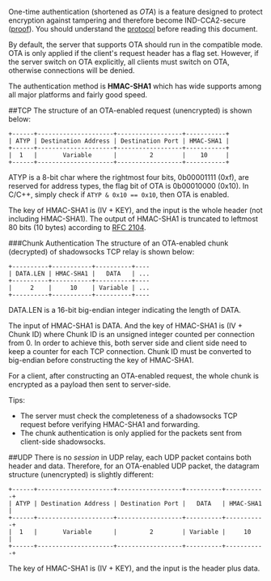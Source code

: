 One-time authentication (shortened as _OTA_) is a feature designed to protect encryption against tampering and therefore become IND-CCA2-secure ([proof](https://pdfs.semanticscholar.org/3d3a/a72c6b95a9efdcbe9b4e42c0a9006f8d2d42.pdf)). You should understand the [protocol](protocol.html) before reading this document.

By default, the server that supports OTA should run in the compatible mode. OTA is only applied if the client's request header has a flag set. However, if the server switch on OTA explicitly, all clients must switch on OTA, otherwise connections will be denied.

The authentication method is **HMAC-SHA1** which has wide supports among all major platforms and fairly good speed.

##TCP
The structure of an OTA-enabled request (unencrypted) is shown below:

```
+------+---------------------+------------------+-----------+
| ATYP | Destination Address | Destination Port | HMAC-SHA1 |
+------+---------------------+------------------+-----------+
|  1   |       Variable      |         2        |    10     |
+------+---------------------+------------------+-----------+
```

ATYP is a 8-bit char where the rightmost four bits, 0b00001111 (0xf), are reserved for address types, the flag bit of OTA is 0b00010000 (0x10). In C/C++, simply check if `ATYP & 0x10 == 0x10`, then OTA is enabled.

The key of HMAC-SHA1 is (IV + KEY), and the input is the whole header (not including HMAC-SHA1). The output of HMAC-SHA1 is truncated to leftmost 80 bits (10 bytes) according to [RFC 2104](https://tools.ietf.org/html/rfc2104#page-5).

###Chunk Authentication
The structure of an OTA-enabled chunk (decrypted) of shadowsocks TCP relay is shown below:

```
+----------+-----------+----------+----
| DATA.LEN | HMAC-SHA1 |   DATA   | ...
+----------+-----------+----------+----
|     2    |     10    | Variable | ...
+----------+-----------+----------+----
```

DATA.LEN is a 16-bit big-endian integer indicating the length of DATA.

The input of HMAC-SHA1 is DATA. And the key of HMAC-SHA1 is (IV + Chunk ID) where Chunk ID is an unsigned integer counted per connection from 0. In order to achieve this, both server side and client side need to keep a counter for each TCP connection. Chunk ID must be converted to big-endian before constructing the key of HMAC-SHA1.

For a client, after constructing an OTA-enabled request, the whole chunk is encrypted as a payload then sent to server-side.

Tips:

- The server must check the completeness of a shadowsocks TCP request before verifying HMAC-SHA1 and forwarding.
- The chunk authentication is only applied for the packets sent from client-side shadowsocks.

##UDP
There is no _session_ in UDP relay, each UDP packet contains both header and data. Therefore, for an OTA-enabled UDP packet, the datagram structure (unencrypted) is slightly different:

```
+------+---------------------+------------------+----------+-----------+
| ATYP | Destination Address | Destination Port |   DATA   | HMAC-SHA1 |
+------+---------------------+------------------+----------+-----------+
|  1   |       Variable      |         2        | Variable |     10    |
+------+---------------------+------------------+----------+-----------+
```

The key of HMAC-SHA1 is (IV + KEY), and the input is the header plus data.
